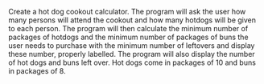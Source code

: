 Create a hot dog cookout calculator.   The program will ask the user how many persons will attend the cookout and how many hotdogs will be given to each person. The program will then calculate the minimum number of packages of hotdogs and the minimum number of packages of buns the user needs to purchase with the minimum number of leftovers and display these number, properly labelled.   The program will also display the number of hot dogs and buns left over.  Hot dogs come in packages of 10 and buns in packages of 8.